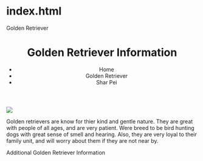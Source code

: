 # index.html
Golden Retriever

<!DOCTYPE html>
<html>
  <head>
      <title>Dog Breeds </title>
      <link rel="styes.css" href= "styles.css" type="text/css">
      <!-- metadata, links to css files,SEO -->
  </head>
  <body>
   <header>
      <h1>Golden Retriever Information</h1>
      <script src="javascript.js"></script>
      <script src="app.js"></script>
      <nav>
        <ul>
         <li> <a>Home</a></li>
         <li> <a>Golden Retriever</a></li>
         <li> <a>Shar Pei</a></li>
        </ul>
      </nav>
    </header>
       <img src="https://live.staticflickr.com/3722/10581910556_659c71691b_b.jpg"/150>
       <p>
           Golden retrievers are know for thier kind and gentle nature. 
           They are great with people of all ages, and are very patient.
           Were breed to be bird hunting dogs with great sense of smell and hearing.
           Also, they are very loyal to their family unit, and will worry about them if they are not near by.
       </p>
       <footer>
       Additional Golden Retriever Information
       </footer>
  </body>
</html> 